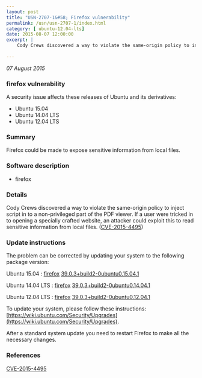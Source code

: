 ```yaml
---
layout: post
title: "USN-2707-1&#58; Firefox vulnerability"
permalink: /usn/usn-2707-1/index.html
category: [ ubuntu-12.04-lts]
date: 2015-08-07 12:00:00
excerpt: |
    Cody Crews discovered a way to violate the same-origin policy to inject script in to a non-privileged part of the PDF viewer. If a user were tricked in to opening a specially crafted website, an attacker could exploit this to read sensitive information from local files. ([CVE-2015-4495](http://people.ubuntu.com/~ubuntu-security/cve/CVE-2015-4495)) 
    
--- 
```

 
 

*07 August 2015*

### firefox vulnerability

A security issue affects these releases of Ubuntu and its derivatives:

* Ubuntu 15.04
* Ubuntu 14.04 LTS
* Ubuntu 12.04 LTS

### Summary

Firefox could be made to expose sensitive information from local files. 

### Software description

* firefox 

### Details

Cody Crews discovered a way to violate the same-origin policy to inject script in to a non-privileged part of the PDF viewer. If a user were tricked in to opening a specially crafted website, an attacker could exploit this to read sensitive information from local files. ([CVE-2015-4495](http://people.ubuntu.com/~ubuntu-security/cve/CVE-2015-4495)) 

### Update instructions

The problem can be corrected by updating your system to the following package version:

Ubuntu 15.04
 : [firefox](https://launchpad.net/ubuntu/+source/firefox) <span> [39.0.3+build2-0ubuntu0.15.04.1](https://launchpad.net/ubuntu/+source/firefox/39.0.3+build2-0ubuntu0.15.04.1) </span> 

Ubuntu 14.04 LTS
 : [firefox](https://launchpad.net/ubuntu/+source/firefox) <span> [39.0.3+build2-0ubuntu0.14.04.1](https://launchpad.net/ubuntu/+source/firefox/39.0.3+build2-0ubuntu0.14.04.1) </span> 

Ubuntu 12.04 LTS
 : [firefox](https://launchpad.net/ubuntu/+source/firefox) <span> [39.0.3+build2-0ubuntu0.12.04.1](https://launchpad.net/ubuntu/+source/firefox/39.0.3+build2-0ubuntu0.12.04.1) </span> 

To update your system, please follow these instructions: [https://wiki.ubuntu.com/Security/Upgrades](https://wiki.ubuntu.com/Security/Upgrades).

After a standard system update you need to restart Firefox to make all the necessary changes. 

### References

 
 [CVE-2015-4495](http://people.ubuntu.com/~ubuntu-security/cve/CVE-2015-4495)
 


